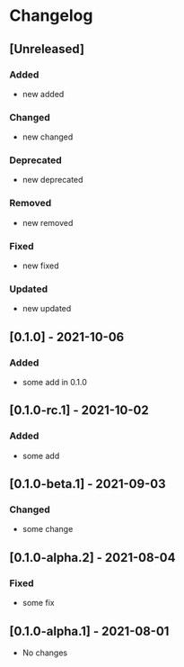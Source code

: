 # Changelog

## [Unreleased]

### Added
- new added

### Changed
- new changed

### Deprecated
- new deprecated

### Removed
- new removed

### Fixed
- new fixed

### Updated
- new updated


## [0.1.0] - 2021-10-06

### Added
- some add in 0.1.0

## [0.1.0-rc.1] - 2021-10-02

### Added
- some add

## [0.1.0-beta.1] - 2021-09-03

### Changed
- some change

## [0.1.0-alpha.2] - 2021-08-04

### Fixed
- some fix

## [0.1.0-alpha.1] - 2021-08-01
- No changes
